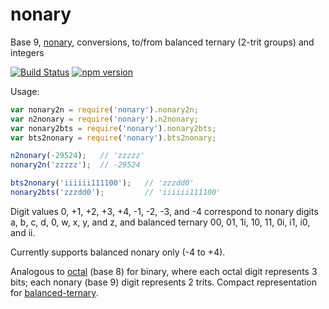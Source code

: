 # nonary

Base 9, [nonary](https://en.wikipedia.org/wiki/Nonary), conversions, to/from balanced ternary (2-trit groups) and integers

[![Build Status](https://travis-ci.org/thirdcoder/nonary.svg?branch=master)](https://travis-ci.org/thirdcoder/nonary)
[![npm version](https://badge.fury.io/js/nonary.svg)](https://www.npmjs.com/package/nonary)

Usage:

```js
var nonary2n = require('nonary').nonary2n;
var n2nonary = require('nonary').n2nonary;
var nonary2bts = require('nonary').nonary2bts;
var bts2nonary = require('nonary').bts2nonary;

n2nonary(-29524);   // 'zzzzz'
nonary2n('zzzzz');  // -29524

bts2nonary('iiiiii111100');   // 'zzzdd0'
nonary2bts('zzzdd0');         // 'iiiiii111100'
```

Digit values 0, +1, +2, +3, +4, -1, -2, -3, and -4 correspond to nonary digits a, b, c, d, 0, w, x, y, and z,
and balanced ternary 00, 01, 1i, 10, 11, 0i, i1, i0, and ii.

Currently supports balanced nonary only (-4 to +4).

Analogous to [octal](https://en.wikipedia.org/wiki/Octal) (base 8) for binary, where each octal digit
represents 3 bits; each nonary (base 9) digit represents 2 trits. Compact representation for
[balanced-ternary](https://github.com/thirdcoder/balanced-ternary).
